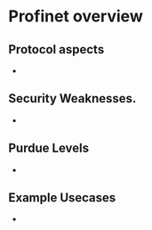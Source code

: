 # Profinet overview

## Protocol aspects
- 

## Security Weaknesses.
- 

## Purdue Levels
- 

## Example Usecases
- 
